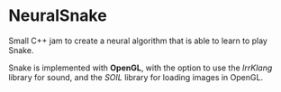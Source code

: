 # NeuralSnake
Small C++ jam to create a neural algorithm that is able to learn to play Snake.

Snake is implemented with **OpenGL**, with the option to use the *IrrKlang* library for sound, and the *SOIL* library for loading images in OpenGL.

